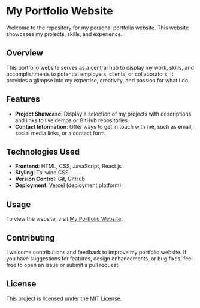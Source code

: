 # My Portfolio Website

Welcome to the repository for my personal portfolio website. This website showcases my projects, skills, and experience.

## Overview

This portfolio website serves as a central hub to display my work, skills, and accomplishments to potential employers, clients, or collaborators. It provides a glimpse into my expertise, creativity, and passion for what I do.

## Features

- **Project Showcase**: Display a selection of my projects with descriptions and links to live demos or GitHub repositories.
- **Contact Information**: Offer ways to get in touch with me, such as email, social media links, or a contact form.

## Technologies Used

- **Frontend**: HTML, CSS, JavaScript, React.js
- **Styling**: Tailwind CSS
- **Version Control**: Git, GitHub
- **Deployment**: [Vercel](https://vercel.com/) (deployment platform)

## Usage

To view the website, visit [My Portfolio Website](https://portfolio-seven-smoky-49.vercel.app/).

## Contributing

I welcome contributions and feedback to improve my portfolio website. If you have suggestions for features, design enhancements, or bug fixes, feel free to open an issue or submit a pull request.

## License

This project is licensed under the [MIT License](LICENSE).
